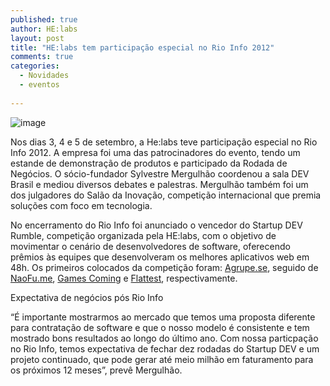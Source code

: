 ```yaml
---
published: true
author: HE:labs
layout: post
title: "HE:labs tem participação especial no Rio Info 2012"
comments: true
categories:
  - Novidades
  - eventos
     
---
```

![image](/blog/images/posts/2012-09-11/rioinfo2012.jpg)

Nos dias 3, 4 e 5 de setembro, a He:labs teve participação especial no Rio Info 2012. A empresa foi uma das patrocinadores do evento, tendo um estande de demonstração de produtos e participado da Rodada de Negócios. O sócio-fundador Sylvestre Mergulhão coordenou a sala DEV Brasil e mediou diversos debates e palestras. Mergulhão também foi um dos julgadores do Salão da Inovação, competição internacional que premia soluções com foco em tecnologia.

No encerramento do Rio Info foi anunciado o vencedor do Startup DEV Rumble, competição organizada pela HE:labs, com o objetivo de movimentar o cenário de desenvolvedores de software, oferecendo prêmios às equipes que desenvolveram os melhores aplicativos web em 48h. Os  primeiros colocados da competição foram: [Agrupe.se](http://agrupe.se/), seguido de [NaoFu.me](http://naofu.me/), [Games Coming](http://gamescom.in/) e [Flattest](http://ar602.webbynode.us/), respectivamente.

Expectativa de negócios pós Rio Info

“É importante mostrarmos ao mercado que temos uma proposta diferente para contratação de software e que o nosso modelo é consistente e tem mostrado bons resultados ao longo do último ano.  Com nossa particpação no Rio Info, temos expectativa de fechar dez rodadas do Startup DEV e um projeto continuado, que pode gerar até  meio milhão em faturamento para os próximos 12 meses”, prevê Mergulhão.
